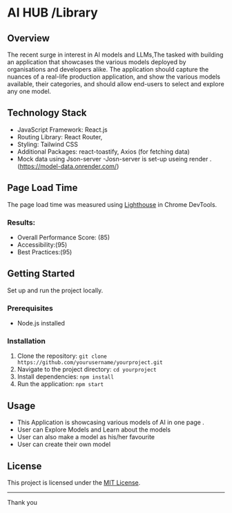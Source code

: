 # AI HUB /Library 

## Overview
The recent surge in interest in AI models and LLMs,The tasked with building an application that showcases the various models deployed by organisations and developers alike. The application should capture the nuances of a real-life production application, and show the various models available, their categories, and should allow end-users to select and explore any one model.

## Technology Stack
- JavaScript Framework: React.js
- Routing Library: React Router,
- Styling: Tailwind CSS
- Additional Packages: react-toastify, Axios (for fetching data)
- Mock data using Json-server
-Josn-server is set-up useing render .(https://model-data.onrender.com/)

## Page Load Time
The page load time was measured using [Lighthouse](https://developers.google.com/web/tools/lighthouse) in Chrome DevTools.


### Results:
- Overall Performance Score: (85)
- Accessibility:(95)
- Best Practices:(95)


## Getting Started
 Set up and run the project locally.

### Prerequisites
- Node.js installed

### Installation
1. Clone the repository: `git clone https://github.com/yourusername/yourproject.git`
2. Navigate to the project directory: `cd yourproject`
3. Install dependencies: `npm install`
4. Run the application: `npm start`

## Usage
- This Application is showcasing various models of AI in one page .
- User can Explore Models and Learn about the models
- User can also make a model as his/her favourite 
- User can create their own model

## License
This project is licensed under the [MIT License](LICENSE).

---
Thank you 
